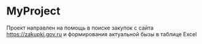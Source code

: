 # MyProject
Проект направлен на помощь в поиске закупок с сайта https://zakupki.gov.ru и формирования актуальной бызы в таблице Excel
